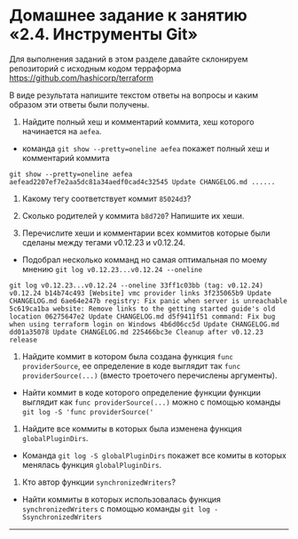 # Домашнее задание к занятию «2.4. Инструменты Git»

Для выполнения заданий в этом разделе давайте склонируем репозиторий с исходным кодом 
терраформа https://github.com/hashicorp/terraform 

В виде результата напишите текстом ответы на вопросы и каким образом эти ответы были получены. 

1. Найдите полный хеш и комментарий коммита, хеш которого начинается на `aefea`.

- команда `git show --pretty=oneline aefea` покажет полный хеш и комментарий коммита

`git show --pretty=oneline aefea
aefead2207ef7e2aa5dc81a34aedf0cad4c32545 Update CHANGELOG.md
    ......`


1. Какому тегу соответствует коммит `85024d3`?



1. Сколько родителей у коммита `b8d720`? Напишите их хеши.


1. Перечислите хеши и комментарии всех коммитов которые были сделаны между тегами  v0.12.23 и v0.12.24.

- Подобрал несколько комманд но самая оптимальная по моему мнению `git log v0.12.23...v0.12.24 --oneline`

`git log v0.12.23...v0.12.24 --oneline
33ff1c03bb (tag: v0.12.24) v0.12.24
b14b74c493 [Website] vmc provider links
3f235065b9 Update CHANGELOG.md
6ae64e247b registry: Fix panic when server is unreachable
5c619ca1ba website: Remove links to the getting started guide's old location
06275647e2 Update CHANGELOG.md
d5f9411f51 command: Fix bug when using terraform login on Windows
4b6d06cc5d Update CHANGELOG.md
dd01a35078 Update CHANGELOG.md
225466bc3e Cleanup after v0.12.23 release`


1. Найдите коммит в котором была создана функция `func providerSource`, ее определение в коде выглядит 
так `func providerSource(...)` (вместо троеточего перечислены аргументы).

- Найти коммит в коде которого определение функции функции выглядит как `func providerSource(...)` можно с помощью команды `git log -S 'func providerSource('` 


1. Найдите все коммиты в которых была изменена функция `globalPluginDirs`.

- Команда `git log -S globalPluginDirs` покажет все комиты в которых менялась функция `globalPluginDirs`.


1. Кто автор функции `synchronizedWriters`? 

-  Найти коммиты в которых использовалась функция `synchronizedWriters` с помoщью команды  `git log -SsynchronizedWriters`

 
---

